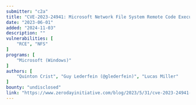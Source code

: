```yaml
---
submitter: "c2a"
title: "CVE-2023-24941: Microsoft Network File System Remote Code Execution"
date: "2023-06-01"
added: "2024-11-03"
description: ""
vulnerabilities: [
    "RCE", "NFS"
]
programs: [
    "Microsoft (Windows)"
]
authors: [
    "Quinton Crist", "Guy Lederfein (@glederfein)", "Lucas Miller"
]
bounty: "undisclosed"
link: "https://www.zerodayinitiative.com/blog/2023/5/31/cve-2023-24941-microsoft-network-file-system-remote-code-execution"
---
```





